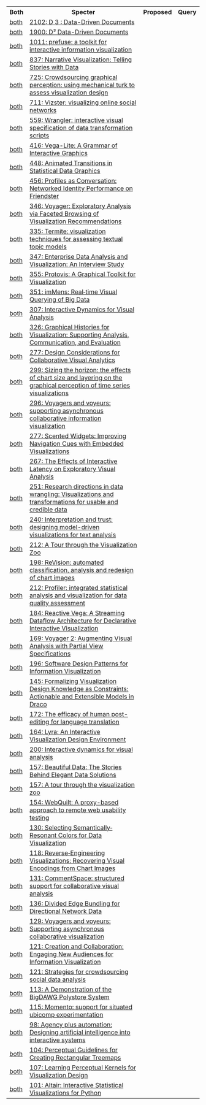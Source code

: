 <html><table><tr>
<th>Both</th>
<th>Specter</th>
<th>Proposed</th>
<th>Query</th>
</tr>
<tr>
<td><a href="both/14970263.md">both</a></td>
<td><a href="https://www.semanticscholar.org/paper/ef05628ed2f8068246e837ae20991bbf0c78fc42">2102: D 3 : Data-Driven Documents</a></td>
</tr>
<tr>
<td><a href="both/505461.md">both</a></td>
<td><a href="https://www.semanticscholar.org/paper/4f9630d72ae64e50b2cc110e7b10834e965e86fe">1900: D³ Data-Driven Documents</a></td>
</tr>
<tr>
<td><a href="both/1065565.md">both</a></td>
<td><a href="https://www.semanticscholar.org/paper/dcdf289ac9d447803067f098c3f7987e69e69063">1011: prefuse: a toolkit for interactive information visualization</a></td>
</tr>
<tr>
<td><a href="both/1603489.md">both</a></td>
<td><a href="https://www.semanticscholar.org/paper/7b2972e2bdd6944338a895c97eecbd12725fdcd8">837: Narrative Visualization: Telling Stories with Data</a></td>
</tr>
<tr>
<td><a href="both/7457123.md">both</a></td>
<td><a href="https://www.semanticscholar.org/paper/55d3281f6b34c50df975b7261044689bf73ec610">725: Crowdsourcing graphical perception: using mechanical turk to assess visualization design</a></td>
</tr>
<tr>
<td><a href="both/5876116.md">both</a></td>
<td><a href="https://www.semanticscholar.org/paper/84e9041e77ee9cbca1a2e4f841fc23804f4e5b48">711: Vizster: visualizing online social networks</a></td>
</tr>
<tr>
<td><a href="both/11133756.md">both</a></td>
<td><a href="https://www.semanticscholar.org/paper/4c67851b77766ba4ad9f1ac0bd4c9491c327574e">559: Wrangler: interactive visual specification of data transformation scripts</a></td>
</tr>
<tr>
<td><a href="both/206805969.md">both</a></td>
<td><a href="https://www.semanticscholar.org/paper/f3b851991e3490384100a2743aa800606990daeb">416: Vega-Lite: A Grammar of Interactive Graphics</a></td>
</tr>
<tr>
<td><a href="both/1872562.md">both</a></td>
<td><a href="https://www.semanticscholar.org/paper/6a0d5f734223e6cb159c1bf4d56d47cfb0d1629a">448: Animated Transitions in Statistical Data Graphics</a></td>
</tr>
<tr>
<td><a href="both/567581.md">both</a></td>
<td><a href="https://www.semanticscholar.org/paper/f368fffded244a166698c86ad0fb9c17fa232f7a">456: Profiles as Conversation: Networked Identity Performance on Friendster</a></td>
</tr>
<tr>
<td><a href="both/2366653.md">both</a></td>
<td><a href="https://www.semanticscholar.org/paper/2b90cf70c77d91cf3d736c609ea2e43a614fc4b5">346: Voyager: Exploratory Analysis via Faceted Browsing of Visualization Recommendations</a></td>
</tr>
<tr>
<td><a href="both/10203401.md">both</a></td>
<td><a href="https://www.semanticscholar.org/paper/ea5f228caaf7283edd51a0b85ed961358d766d98">335: Termite: visualization techniques for assessing textual topic models</a></td>
</tr>
<tr>
<td><a href="both/16106517.md">both</a></td>
<td><a href="https://www.semanticscholar.org/paper/74cfdf198265ed2e953cfc185d3ba1aeb8e4e8b5">347: Enterprise Data Analysis and Visualization: An Interview Study</a></td>
</tr>
<tr>
<td><a href="both/6868591.md">both</a></td>
<td><a href="https://www.semanticscholar.org/paper/91cba251832a4fa38765d127763fbbe5e34c3569">355: Protovis: A Graphical Toolkit for Visualization</a></td>
</tr>
<tr>
<td><a href="both/2189441.md">both</a></td>
<td><a href="https://www.semanticscholar.org/paper/dc39c68a00e38f2993b450eb01c96e1d032ab850">351: imMens: Real‐time Visual Querying of Big Data</a></td>
</tr>
<tr>
<td><a href="both/5960559.md">both</a></td>
<td><a href="https://www.semanticscholar.org/paper/1cc1b624c05d43cb636ba4bd51f03e6093d3613c">307: Interactive Dynamics for Visual Analysis</a></td>
</tr>
<tr>
<td><a href="both/1389930.md">both</a></td>
<td><a href="https://www.semanticscholar.org/paper/fcd4fb921a70364390b42387da5de25d1deb7150">326: Graphical Histories for Visualization: Supporting Analysis, Communication, and Evaluation</a></td>
</tr>
<tr>
<td><a href="both/522042.md">both</a></td>
<td><a href="https://www.semanticscholar.org/paper/6611b6788417f1df6d48b15d2ae8442477e1b8c0">277: Design Considerations for Collaborative Visual Analytics</a></td>
</tr>
<tr>
<td><a href="both/15483568.md">both</a></td>
<td><a href="https://www.semanticscholar.org/paper/097ab740c8c6e3482bf39255e192894d12147f68">299: Sizing the horizon: the effects of chart size and layering on the graphical perception of time series visualizations</a></td>
</tr>
<tr>
<td><a href="both/8904563.md">both</a></td>
<td><a href="https://www.semanticscholar.org/paper/4630fd699591c03e31ece839aef2d496b7ea301d">296: Voyagers and voyeurs: supporting asynchronous collaborative information visualization</a></td>
</tr>
<tr>
<td><a href="both/5781502.md">both</a></td>
<td><a href="https://www.semanticscholar.org/paper/338c927420fc70ae0d36afe328ba92ff271a0ee9">277: Scented Widgets: Improving Navigation Cues with Embedded Visualizations</a></td>
</tr>
<tr>
<td><a href="both/16697886.md">both</a></td>
<td><a href="https://www.semanticscholar.org/paper/45832e819d092865c3dc3cb75b17d6970f8af24d">267: The Effects of Interactive Latency on Exploratory Visual Analysis</a></td>
</tr>
<tr>
<td><a href="both/14075577.md">both</a></td>
<td><a href="https://www.semanticscholar.org/paper/0e9c41ebc5086b8b9d7004a68d6637e4940f03c9">251: Research directions in data wrangling: Visualizations and transformations for usable and credible data</a></td>
</tr>
<tr>
<td><a href="both/15748070.md">both</a></td>
<td><a href="https://www.semanticscholar.org/paper/98e3e60d90d421c1c29018911d6ede0160d68fcc">240: Interpretation and trust: designing model-driven visualizations for text analysis</a></td>
</tr>
<tr>
<td><a href="both/2909930.md">both</a></td>
<td><a href="https://www.semanticscholar.org/paper/532ed73c71101fc64e4c307d7d932d4c90140487">212: A Tour through the Visualization Zoo</a></td>
</tr>
<tr>
<td><a href="both/15790186.md">both</a></td>
<td><a href="https://www.semanticscholar.org/paper/df953c84062ac2dbefe8322babff8007df25a94a">198: ReVision: automated classification, analysis and redesign of chart images</a></td>
</tr>
<tr>
<td><a href="both/2804799.md">both</a></td>
<td><a href="https://www.semanticscholar.org/paper/f7214535a3f9e146674f5bb07d0fdb2b38e957cd">212: Profiler: integrated statistical analysis and visualization for data quality assessment</a></td>
</tr>
<tr>
<td><a href="both/13280323.md">both</a></td>
<td><a href="https://www.semanticscholar.org/paper/bab31ef6c37d54f0e1aa4666f0ccd4243354eb8f">184: Reactive Vega: A Streaming Dataflow Architecture for Declarative Interactive Visualization</a></td>
</tr>
<tr>
<td><a href="both/14999239.md">both</a></td>
<td><a href="https://www.semanticscholar.org/paper/6a5003f5ae44c94401b93513e23ceb17922be3c4">169: Voyager 2: Augmenting Visual Analysis with Partial View Specifications</a></td>
</tr>
<tr>
<td><a href="both/11634997.md">both</a></td>
<td><a href="https://www.semanticscholar.org/paper/bfafe31266b84f8f3a7bfd5e5beb60c81815ce36">196: Software Design Patterns for Information Visualization</a></td>
</tr>
<tr>
<td><a href="both/49575415.md">both</a></td>
<td><a href="https://www.semanticscholar.org/paper/8db0faf2764f8b578c5d702989d437ff8bea9f14">145: Formalizing Visualization Design Knowledge as Constraints: Actionable and Extensible Models in Draco</a></td>
</tr>
<tr>
<td><a href="both/119828.md">both</a></td>
<td><a href="https://www.semanticscholar.org/paper/84629fdada0c109d498145cac8d35ab5be068db7">172: The efficacy of human post-editing for language translation</a></td>
</tr>
<tr>
<td><a href="both/32370368.md">both</a></td>
<td><a href="https://www.semanticscholar.org/paper/dae2c3968fa06688cd99b2e024416dfcd50a36f7">164: Lyra: An Interactive Visualization Design Environment</a></td>
</tr>
<tr>
<td><a href="both/52903048.md">both</a></td>
<td><a href="https://www.semanticscholar.org/paper/5165892db17e11e588f90c2851a20eaa4be36371">200: Interactive dynamics for visual analysis</a></td>
</tr>
<tr>
<td><a href="both/69261210.md">both</a></td>
<td><a href="https://www.semanticscholar.org/paper/fa174e29fe1130329a1748cc666d42ad867b7d4c">157: Beautiful Data: The Stories Behind Elegant Data Solutions</a></td>
</tr>
<tr>
<td><a href="both/10461498.md">both</a></td>
<td><a href="https://www.semanticscholar.org/paper/5ec78fd48253d84caba620975ab7fb7a80ec40d8">157: A tour through the visualization zoo</a></td>
</tr>
<tr>
<td><a href="both/52813931.md">both</a></td>
<td><a href="https://www.semanticscholar.org/paper/25423262f47c5c6b9dc250d0d01edc90b0bb1774">154: WebQuilt: A proxy-based approach to remote web usability testing</a></td>
</tr>
<tr>
<td><a href="both/8042840.md">both</a></td>
<td><a href="https://www.semanticscholar.org/paper/040ad282a2596645cea974e7671fd2242b773cb3">130: Selecting Semantically‐Resonant Colors for Data Visualization</a></td>
</tr>
<tr>
<td><a href="both/7045290.md">both</a></td>
<td><a href="https://www.semanticscholar.org/paper/dbe437cb28f6d3be4149a503cf71f60847dfd2ae">118: Reverse‐Engineering Visualizations: Recovering Visual Encodings from Chart Images</a></td>
</tr>
<tr>
<td><a href="both/12803537.md">both</a></td>
<td><a href="https://www.semanticscholar.org/paper/9c2ff7c4992240c56afec5e24eaa7be12597052e">131: CommentSpace: structured support for collaborative visual analysis</a></td>
</tr>
<tr>
<td><a href="both/6329103.md">both</a></td>
<td><a href="https://www.semanticscholar.org/paper/7a9aaf7b4b05cc24c48510fabbb22ebbb6d89247">136: Divided Edge Bundling for Directional Network Data</a></td>
</tr>
<tr>
<td><a href="both/17659355.md">both</a></td>
<td><a href="https://www.semanticscholar.org/paper/22705b1555e1dfbb2e821f97e075c5aab36edfb4">129: Voyagers and voyeurs: Supporting asynchronous collaborative visualization</a></td>
</tr>
<tr>
<td><a href="both/35321535.md">both</a></td>
<td><a href="https://www.semanticscholar.org/paper/016905102e613b00bca326b678b36c1c1c7d859a">121: Creation and Collaboration: Engaging New Audiences for Information Visualization</a></td>
</tr>
<tr>
<td><a href="both/15986860.md">both</a></td>
<td><a href="https://www.semanticscholar.org/paper/76e9caf4a707115d363cf238764d6b38dcb2efcf">121: Strategies for crowdsourcing social data analysis</a></td>
</tr>
<tr>
<td><a href="both/2415916.md">both</a></td>
<td><a href="https://www.semanticscholar.org/paper/113dc728b2cc53b1ab3fc684213dbec31216cff4">113: A Demonstration of the BigDAWG Polystore System</a></td>
</tr>
<tr>
<td><a href="both/322793.md">both</a></td>
<td><a href="https://www.semanticscholar.org/paper/3ca12587fcb81a51086ee812345b83b773c2adb5">115: Momento: support for situated ubicomp experimentation</a></td>
</tr>
<tr>
<td><a href="both/73435302.md">both</a></td>
<td><a href="https://www.semanticscholar.org/paper/d74d05001c9d0610140f0119c199fb9f7bad4ce4">98: Agency plus automation: Designing artificial intelligence into interactive systems</a></td>
</tr>
<tr>
<td><a href="both/11597084.md">both</a></td>
<td><a href="https://www.semanticscholar.org/paper/46d7f5998120a057a1e7224020bb831834ed3f53">104: Perceptual Guidelines for Creating Rectangular Treemaps</a></td>
</tr>
<tr>
<td><a href="both/5893222.md">both</a></td>
<td><a href="https://www.semanticscholar.org/paper/134658cbe764652b8969d91b2fdd55d3a95cecec">107: Learning Perceptual Kernels for Visualization Design</a></td>
</tr>
<tr>
<td><a href="both/56486601.md">both</a></td>
<td><a href="https://www.semanticscholar.org/paper/ae73a9f746ff4cec129a3bbe29e5586099274970">101: Altair: Interactive Statistical Visualizations for Python</a></td>
</tr>
</table></html>
